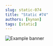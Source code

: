 ```yaml
---
slug: static-074
title: "Static #74"
authors: [kynan]
tags: [static]
---
```


![Example banner](/img/stories/static/074.PNG)
